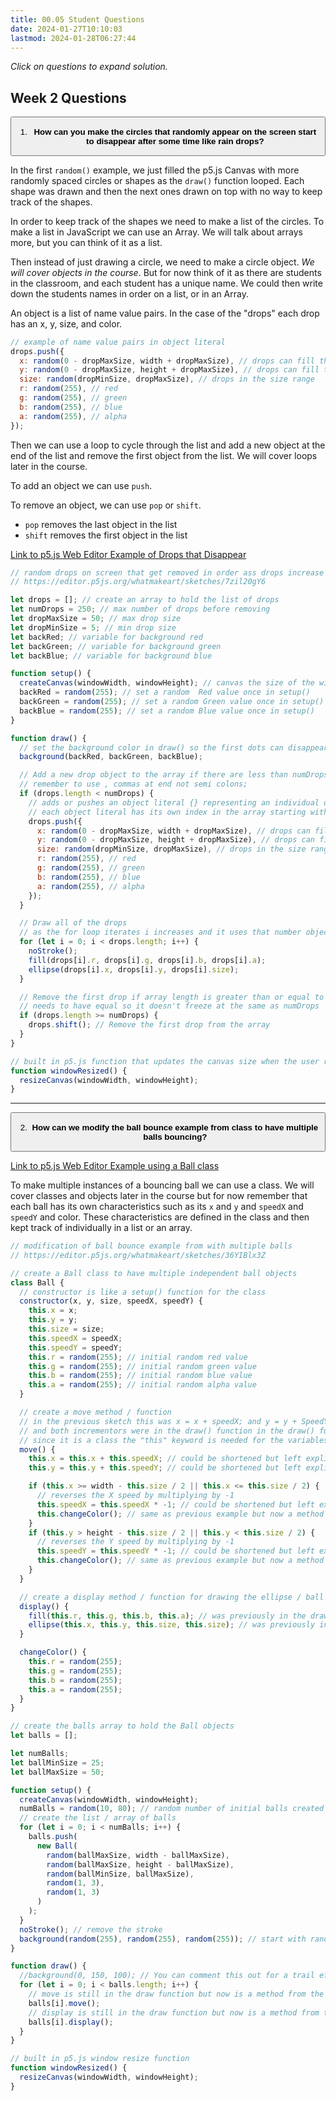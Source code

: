 ```yaml
---
title: 00.05 Student Questions
date: 2024-01-27T10:10:03
lastmod: 2024-01-28T06:27:44
---
```


_Click on questions to expand solution._

## Week 2 Questions

<button class="text-start" type="button" data-bs-toggle="collapse" data-bs-target="#collapse1" aria-expanded="false" aria-controls="collapse2">

1. **How can you make the circles that randomly appear on the screen start to disappear after some time like rain drops?**

</button>
<div class="collapse" id="collapse1">

In the first `random()` example, we just filled the p5.js Canvas with more randomly spaced circles or shapes as the `draw()` function looped. Each shape was drawn and then the next ones drawn on top with no way to keep track of the shapes.

In order to keep track of the shapes we need to make a list of the circles. To make a list in JavaScript we can use an Array. We will talk about arrays more, but you can think of it as a list.

Then instead of just drawing a circle, we need to make a circle object. _We will cover objects in the course_. But for now think of it as there are students in the classroom, and each student has a unique name. We could then write down the students names in order on a list, or in an Array.

An object is a list of name value pairs. In the case of the "drops" each drop has an x, y, size, and color.

```javascript
// example of name value pairs in object literal
drops.push({
  x: random(0 - dropMaxSize, width + dropMaxSize), // drops can fill the full horizontal canvas
  y: random(0 - dropMaxSize, height + dropMaxSize), // drops can fill the full vertical canvas
  size: random(dropMinSize, dropMaxSize), // drops in the size range
  r: random(255), // red
  g: random(255), // green
  b: random(255), // blue
  a: random(255), // alpha
});
```

Then we can use a loop to cycle through the list and add a new object at the end of the list and remove the first object from the list. We will cover loops later in the course.

To add an object we can use `push`.

To remove an object, we can use `pop` or `shift`.

- `pop` removes the last object in the list
- `shift` removes the first object in the list

[Link to p5.js Web Editor Example of Drops that Disappear](https://editor.p5js.org/whatmakeart/sketches/7zil20gY6)

```javascript
// random drops on screen that get removed in order ass drops increase above limit
// https://editor.p5js.org/whatmakeart/sketches/7zil20gY6

let drops = []; // create an array to hold the list of drops
let numDrops = 250; // max number of drops before removing
let dropMaxSize = 50; // max drop size
let dropMinSize = 5; // min drop size
let backRed; // variable for background red
let backGreen; // variable for background green
let backBlue; // variable for background blue

function setup() {
  createCanvas(windowWidth, windowHeight); // canvas the size of the window
  backRed = random(255); // set a random  Red value once in setup()
  backGreen = random(255); // set a random Green value once in setup()
  backBlue = random(255); // set a random Blue value once in setup()
}

function draw() {
  // set the background color in draw() so the first dots can disappear
  background(backRed, backGreen, backBlue);

  // Add a new drop object to the array if there are less than numDrops in the drops array
  // remember to use , commas at end not semi colons;
  if (drops.length < numDrops) {
    // adds or pushes an object literal {} representing an individual drop into the drops array if there are less than numDrops
    // each object literal has its own index in the array starting with [0]
    drops.push({
      x: random(0 - dropMaxSize, width + dropMaxSize), // drops can fill the full horizontal canvas
      y: random(0 - dropMaxSize, height + dropMaxSize), // drops can fill the full vertical canvas
      size: random(dropMinSize, dropMaxSize), // drops in the size range
      r: random(255), // red
      g: random(255), // green
      b: random(255), // blue
      a: random(255), // alpha
    });
  }

  // Draw all of the drops
  // as the for loop iterates i increases and it uses that number object from the drops array
  for (let i = 0; i < drops.length; i++) {
    noStroke();
    fill(drops[i].r, drops[i].g, drops[i].b, drops[i].a);
    ellipse(drops[i].x, drops[i].y, drops[i].size);
  }

  // Remove the first drop if array length is greater than or equal to numDrops
  // needs to have equal so it doesn't freeze at the same as numDrops
  if (drops.length >= numDrops) {
    drops.shift(); // Remove the first drop from the array
  }
}

// built in p5.js function that updates the canvas size when the user resizes the browser window
function windowResized() {
  resizeCanvas(windowWidth, windowHeight);
}
```

</div>

<hr>

<button class="text-start" style="width:100%;" type="button" data-bs-toggle="collapse" data-bs-target="#collapse2" aria-expanded="false" aria-controls="collapse2">

2. **How can we modify the ball bounce example from class to have multiple balls bouncing?**

</button>
<div class="collapse" id="collapse2">

[Link to p5.js Web Editor Example using a Ball class](https://editor.p5js.org/whatmakeart/sketches/36YIBlx3Z)

To make multiple instances of a bouncing ball we can use a class. We will cover classes and objects later in the course but for now remember that each ball has its own characteristics such as its `x` and `y` and `speedX` and `speedY` and color. These characteristics are defined in the class and then kept track of individually in a list or an array.

```javascript
// modification of ball bounce example from with multiple balls
// https://editor.p5js.org/whatmakeart/sketches/36YIBlx3Z

// create a Ball class to have multiple independent ball objects
class Ball {
  // constructor is like a setup() function for the class
  constructor(x, y, size, speedX, speedY) {
    this.x = x;
    this.y = y;
    this.size = size;
    this.speedX = speedX;
    this.speedY = speedY;
    this.r = random(255); // initial random red value
    this.g = random(255); // initial random green value
    this.b = random(255); // initial random blue value
    this.a = random(255); // initial random alpha value
  }

  // create a move method / function
  // in the previous sketch this was x = x + speedX; and y = y + SpeedY;
  // and both incrementors were in the draw() function in the draw() function
  // since it is a class the "this" keyword is needed for the variables
  move() {
    this.x = this.x + this.speedX; // could be shortened but left explicit for clarity
    this.y = this.y + this.speedY; // could be shortened but left explicit for clarity

    if (this.x >= width - this.size / 2 || this.x <= this.size / 2) {
      // reverses the X speed by multiplying by -1
      this.speedX = this.speedX * -1; // could be shortened but left explicit for clarity
      this.changeColor(); // same as previous example but now a method of the class
    }
    if (this.y > height - this.size / 2 || this.y < this.size / 2) {
      // reverses the Y speed by multiplying by -1
      this.speedY = this.speedY * -1; // could be shortened but left explicit for clarity
      this.changeColor(); // same as previous example but now a method of the class
    }
  }

  // create a display method / function for drawing the ellipse / ball
  display() {
    fill(this.r, this.g, this.b, this.a); // was previously in the draw function
    ellipse(this.x, this.y, this.size, this.size); // was previously in the draw function
  }

  changeColor() {
    this.r = random(255);
    this.g = random(255);
    this.b = random(255);
    this.a = random(255);
  }
}

// create the balls array to hold the Ball objects
let balls = [];

let numBalls;
let ballMinSize = 25;
let ballMaxSize = 50;

function setup() {
  createCanvas(windowWidth, windowHeight);
  numBalls = random(10, 80); // random number of initial balls created
  // create the list / array of balls
  for (let i = 0; i < numBalls; i++) {
    balls.push(
      new Ball(
        random(ballMaxSize, width - ballMaxSize),
        random(ballMaxSize, height - ballMaxSize),
        random(ballMinSize, ballMaxSize),
        random(1, 3),
        random(1, 3)
      )
    );
  }
  noStroke(); // remove the stroke
  background(random(255), random(255), random(255)); // start with random color background
}

function draw() {
  //background(0, 150, 100); // You can comment this out for a trail effect
  for (let i = 0; i < balls.length; i++) {
    // move is still in the draw function but now is a method from the Ball class working on the [i] object
    balls[i].move();
    // display is still in the draw function but now is a method from the Ball class working on the [i] object
    balls[i].display();
  }
}

// built in p5.js window resize function
function windowResized() {
  resizeCanvas(windowWidth, windowHeight);
}
```

</div>
